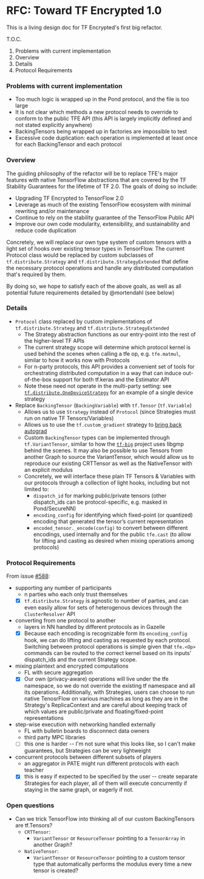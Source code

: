 RFC: Toward TF Encrypted 1.0
==================================
This is a living design doc for TF Encrypted's first big refactor.

T.O.C.
1. Problems with current implementation
2. Overview
3. Details
4. Protocol Requirements


### Problems with current implementation
- Too much logic is wrapped up in the Pond protocol, and the file is too large
- It is not clear which methods a new protocol needs to override to conform to the public TFE API (this API is largely implicitly defined and not stated explicitly anywhere)
- BackingTensors being wrapped up in factories are impossible to test
- Excessive code duplication: each operation is implemented at least once for each BackingTensor and each protocol



### Overview
The guiding philosophy of the refactor will be to replace TFE's major features with native TensorFlow abstractions that are covered by the TF Stability Guarantees for the lifetime of TF 2.0.  The goals of doing so include:
- Upgrading TF Encrypted to TensorFlow 2.0
- Leverage as much of the existing TensorFlow ecosystem with minimal rewriting and/or maintenance
- Continue to rely on the stability guarantee of the TensorFlow Public API
- Improve our own code modularity, extensibility, and sustainability and reduce code duplication

Concretely, we will replace our own type system of custom tensors with a light set of hooks over existing tensor types in TensorFlow.  The current Protocol class would be replaced by custom subclasses of `tf.distribute.Strategy` and `tf.distribute.StrategyExtended` that define the necessary protocol operations and handle any distributed computation that's required by them.

By doing so, we hope to satisfy each of the above goals, as well as all potential future requirements detailed by @mortendahl (see below)

### Details
- `Protocol` class replaced by custom implementations of `tf.distribute.Strategy` and `tf.distribute.StrategyExtended`
  - The Strategy abstraction functions as our entry-point into the rest of the higher-level TF APIs
  - The current strategy scope will determine which protocol kernel is used behind the scenes when calling a tfe op, e.g. `tfe.matmul`, similar to how it works now with Protocols
  - For n-party protocols, this API provides a convenient set of tools for orchestrating distributed computation in a way that can induce out-of-the-box support for both tf.keras and the Estimator API
  - Note these need not operate in the multi-party setting: see [`tf.distribute.OneDeviceStrategy`](https://www.tensorflow.org/api_docs/python/tf/distribute/OneDeviceStrategy) for an example of a single device strategy
- Replace `BackingTensor` (`BackingVariable`) with `tf.Tensor` (`tf.Variable`)
  - Allows us to use `Strategy` instead of `Protocol` (since Strategies must run on native TF Tensors/Variables)
  - Allows us to use the `tf.custom_gradient` strategy to [bring back autograd](https://github.com/tf-encrypted/tf-encrypted/issues/244)
  - Custom `BackingTensor` types can be implemented through `tf.VariantTensor`, similar to how the [`tf-big`](https://github.com/tf-encrypted/tf-big) project uses libgmp behind the scenes.  It may also be possible to use Tensors from another Graph to source the VariantTensor, which would allow us to reproduce our existing CRTTensor as well as the NativeTensor with an explicit modulus
  - Concretely, we will interface these plain TF Tensors & Variables with our protocols through a collection of light hooks, including but not limited to:
    - `dispatch_id` for marking public/private tensors (other dispatch_ids can be protocol-specific, e.g. masked in Pond/SecureNN)
    - `encoding_config` for identifying which fixed-point (or quantized) encoding that generated the tensor’s current representation
    - `encoded_tensor._encode(config)` to convert between different encodings, used internally and for the public `tfe.cast` (to allow for lifting and casting as desired when mixing operations among protocols)

### Protocol Requirements
From issue [#588](https://github.com/tf-encrypted/tf-encrypted/issues/558):
- supporting any number of participants
  - n parties who each only trust themselves
  - [x] `tf.distribute.Strategy` is agnostic to number of parties, and can even easily allow for sets of heterogenous devices through the `ClusterResolver` API
- converting from one protocol to another
  - layers in NN handled by different protocols as in Gazelle
  - [x] Because each encoding is recognizable form its `encoding_config` hook, we can do lifting and casting as requested by each protocol.  Switching between protocol operations is simple given that `tfe.<Op>` commands can be routed to the correct kernel based on its inputs' dispatch_ids and the current Strategy scope.
- mixing plaintext and encrypted computations
  - FL with secure aggregation
  - [x] Our own (privacy-aware) operations will live under the tfe namespace, so we do not override the existing tf namespace and all its operations.  Additionally, with Strategies,  users can choose to run native TenosrFlow on various machines as long as they are in the Strategy's ReplicaContext and are careful about keeping track of which values are public/private and floating/fixed-point representations
- step-wise execution with networking handled externally
  - FL with bulletin boards to disconnect data owners
  - third party MPC libraries
  - [ ] this one is harder -- I'm not sure what this looks like, so I can't make guarantees, but Strategies can be very lightweight
- concurrent protocols between different subsets of players
  - an aggregator in PATE might run different protocols with each teacher
  - [x] this is easy if expected to be specified by the user -- create separate Strategies for each player, all of them will execute concurrently if staying in the same graph, or eagerly if not.

### Open questions
- Can we trick TensorFlow into thinking all of our custom BackingTensors are tf.Tensors?
  - `CRTTensor`:
    - `VariantTensor` or `ResourceTensor` pointing to a `TensorArray` in another Graph?
  - `NativeTensor`:
    - `VariantTensor` or `ResourceTensor` pointing to a custom tensor type that automatically performs the modulus every time a new tensor is created?
